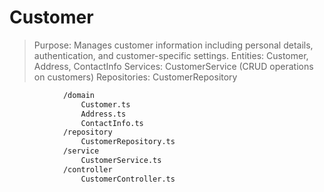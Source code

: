 # Customer

> Purpose: Manages customer information including personal details, authentication, and customer-specific settings.
> Entities: Customer, Address, ContactInfo
> Services: CustomerService (CRUD operations on customers)
> Repositories: CustomerRepository

```bash
            /domain
                Customer.ts
                Address.ts
                ContactInfo.ts
            /repository
                CustomerRepository.ts
            /service
                CustomerService.ts
            /controller
                CustomerController.ts
```
